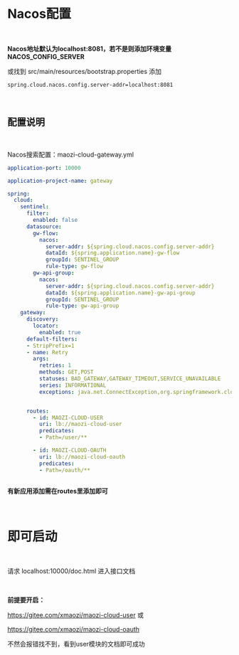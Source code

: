 # Nacos配置

<br/>

**Nacos地址默认为localhost:8081，若不是则添加环境变量NACOS_CONFIG_SERVER**

或找到 src/main/resources/bootstrap.properties 添加

```
spring.cloud.nacos.config.server-addr=localhost:8081
```

<br/>

## 配置说明

<br/>

Nacos搜索配置：maozi-cloud-gateway.yml

```yaml
application-port: 10000

application-project-name: gateway

spring: 
  cloud:
    sentinel:
      filter:
        enabled: false
      datasource:
        gw-flow:
          nacos:
            server-addr: ${spring.cloud.nacos.config.server-addr}
            dataId: ${spring.application.name}-gw-flow
            groupId: SENTINEL_GROUP
            rule-type: gw-flow
        gw-api-group:
          nacos:
            server-addr: ${spring.cloud.nacos.config.server-addr}
            dataId: ${spring.application.name}-gw-api-group
            groupId: SENTINEL_GROUP
            rule-type: gw-api-group
    gateway:
      discovery:
        locator:
          enabled: true
      default-filters:
      - StripPrefix=1
      - name: Retry
        args:
          retries: 1
          methods: GET,POST
          statuses: BAD_GATEWAY,GATEWAY_TIMEOUT,SERVICE_UNAVAILABLE
          series: INFORMATIONAL
          exceptions: java.net.ConnectException,org.springframework.cloud.gateway.support.NotFoundException


      routes: 
        - id: MAOZI-CLOUD-USER
          uri: lb://maozi-cloud-user
          predicates:
          - Path=/user/**

        - id: MAOZI-CLOUD-OAUTH
          uri: lb://maozi-cloud-oauth
          predicates:
          - Path=/oauth/**
          
```

**有新应用添加需在routes里添加即可**

<br/>

# 即可启动

<br/>

请求 localhost:10000/doc.html 进入接口文档

<br/>

**前提要开启：**

https://gitee.com/xmaozi/maozi-cloud-user  或

https://gitee.com/xmaozi/maozi-cloud-oauth

不然会报错找不到，看到user模块的文档即可成功